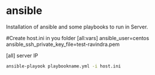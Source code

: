 # ansible
Installation of ansible and some playbooks to run in Server.

#Create host.ini in you folder
[all:vars]
ansible_user=centos
ansible_ssh_private_key_file=test-ravindra.pem 

[all]
server IP

```sh
ansible-playook playbookname.yml -i host.ini
```
